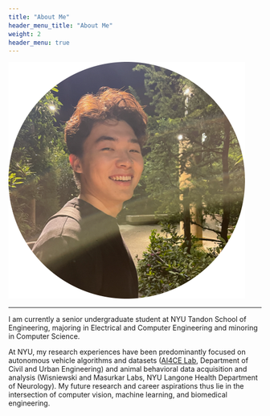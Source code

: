 ```yaml
---
title: "About Me"
header_menu_title: "About Me"
weight: 2
header_menu: true
---
```


![avatar](/images/avatar-modified.png)


----
I am currently a senior undergraduate student at NYU Tandon School of Engineering, majoring in Electrical and Computer Engineering and minoring in Computer Science. 

At NYU, my research experiences have been predominantly focused on autonomous vehicle algorithms and datasets ([AI4CE Lab](https://ai4ce.github.io/), Department of Civil and Urban Engineering) and animal behavioral data acquisition and analysis (Wisniewski and Masurkar Labs, NYU Langone Health Department of Neurology). My future research and career aspirations thus lie in the intersection of computer vision, machine learning, and biomedical engineering. 

[//]: # (thus becoming familiar the acquisition and analytics of various data types.)

[//]: # (Inspired by my latest internship at the algorithm department of LinkedCare Shanghai, I feel exited about exploiting the potential of artificial intelligence in assisting )


